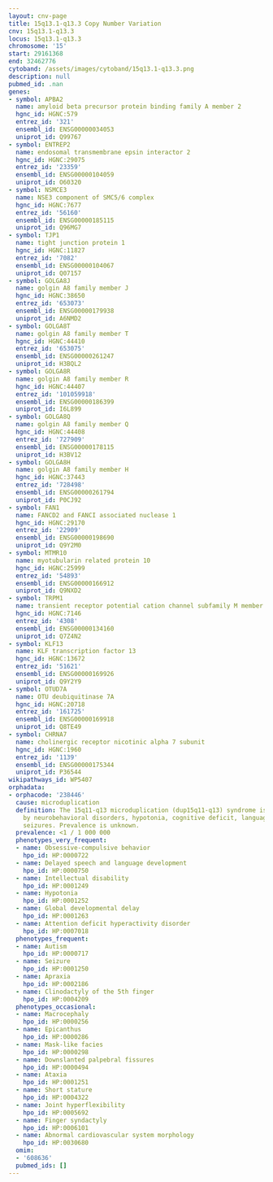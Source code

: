```yaml
---
layout: cnv-page
title: 15q13.1-q13.3 Copy Number Variation
cnv: 15q13.1-q13.3
locus: 15q13.1-q13.3
chromosome: '15'
start: 29161368
end: 32462776
cytoband: /assets/images/cytoband/15q13.1-q13.3.png
description: null
pubmed_id: .nan
genes:
- symbol: APBA2
  name: amyloid beta precursor protein binding family A member 2
  hgnc_id: HGNC:579
  entrez_id: '321'
  ensembl_id: ENSG00000034053
  uniprot_id: Q99767
- symbol: ENTREP2
  name: endosomal transmembrane epsin interactor 2
  hgnc_id: HGNC:29075
  entrez_id: '23359'
  ensembl_id: ENSG00000104059
  uniprot_id: O60320
- symbol: NSMCE3
  name: NSE3 component of SMC5/6 complex
  hgnc_id: HGNC:7677
  entrez_id: '56160'
  ensembl_id: ENSG00000185115
  uniprot_id: Q96MG7
- symbol: TJP1
  name: tight junction protein 1
  hgnc_id: HGNC:11827
  entrez_id: '7082'
  ensembl_id: ENSG00000104067
  uniprot_id: Q07157
- symbol: GOLGA8J
  name: golgin A8 family member J
  hgnc_id: HGNC:38650
  entrez_id: '653073'
  ensembl_id: ENSG00000179938
  uniprot_id: A6NMD2
- symbol: GOLGA8T
  name: golgin A8 family member T
  hgnc_id: HGNC:44410
  entrez_id: '653075'
  ensembl_id: ENSG00000261247
  uniprot_id: H3BQL2
- symbol: GOLGA8R
  name: golgin A8 family member R
  hgnc_id: HGNC:44407
  entrez_id: '101059918'
  ensembl_id: ENSG00000186399
  uniprot_id: I6L899
- symbol: GOLGA8Q
  name: golgin A8 family member Q
  hgnc_id: HGNC:44408
  entrez_id: '727909'
  ensembl_id: ENSG00000178115
  uniprot_id: H3BV12
- symbol: GOLGA8H
  name: golgin A8 family member H
  hgnc_id: HGNC:37443
  entrez_id: '728498'
  ensembl_id: ENSG00000261794
  uniprot_id: P0CJ92
- symbol: FAN1
  name: FANCD2 and FANCI associated nuclease 1
  hgnc_id: HGNC:29170
  entrez_id: '22909'
  ensembl_id: ENSG00000198690
  uniprot_id: Q9Y2M0
- symbol: MTMR10
  name: myotubularin related protein 10
  hgnc_id: HGNC:25999
  entrez_id: '54893'
  ensembl_id: ENSG00000166912
  uniprot_id: Q9NXD2
- symbol: TRPM1
  name: transient receptor potential cation channel subfamily M member 1
  hgnc_id: HGNC:7146
  entrez_id: '4308'
  ensembl_id: ENSG00000134160
  uniprot_id: Q7Z4N2
- symbol: KLF13
  name: KLF transcription factor 13
  hgnc_id: HGNC:13672
  entrez_id: '51621'
  ensembl_id: ENSG00000169926
  uniprot_id: Q9Y2Y9
- symbol: OTUD7A
  name: OTU deubiquitinase 7A
  hgnc_id: HGNC:20718
  entrez_id: '161725'
  ensembl_id: ENSG00000169918
  uniprot_id: Q8TE49
- symbol: CHRNA7
  name: cholinergic receptor nicotinic alpha 7 subunit
  hgnc_id: HGNC:1960
  entrez_id: '1139'
  ensembl_id: ENSG00000175344
  uniprot_id: P36544
wikipathways_id: WP5407
orphadata:
- orphacode: '238446'
  cause: microduplication
  definition: The 15q11-q13 microduplication (dup15q11-q13) syndrome is characterized
    by neurobehavioral disorders, hypotonia, cognitive deficit, language delay and
    seizures. Prevalence is unknown.
  prevalence: <1 / 1 000 000
  phenotypes_very_frequent:
  - name: Obsessive-compulsive behavior
    hpo_id: HP:0000722
  - name: Delayed speech and language development
    hpo_id: HP:0000750
  - name: Intellectual disability
    hpo_id: HP:0001249
  - name: Hypotonia
    hpo_id: HP:0001252
  - name: Global developmental delay
    hpo_id: HP:0001263
  - name: Attention deficit hyperactivity disorder
    hpo_id: HP:0007018
  phenotypes_frequent:
  - name: Autism
    hpo_id: HP:0000717
  - name: Seizure
    hpo_id: HP:0001250
  - name: Apraxia
    hpo_id: HP:0002186
  - name: Clinodactyly of the 5th finger
    hpo_id: HP:0004209
  phenotypes_occasional:
  - name: Macrocephaly
    hpo_id: HP:0000256
  - name: Epicanthus
    hpo_id: HP:0000286
  - name: Mask-like facies
    hpo_id: HP:0000298
  - name: Downslanted palpebral fissures
    hpo_id: HP:0000494
  - name: Ataxia
    hpo_id: HP:0001251
  - name: Short stature
    hpo_id: HP:0004322
  - name: Joint hyperflexibility
    hpo_id: HP:0005692
  - name: Finger syndactyly
    hpo_id: HP:0006101
  - name: Abnormal cardiovascular system morphology
    hpo_id: HP:0030680
  omim:
  - '608636'
  pubmed_ids: []
---
```

